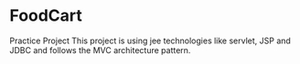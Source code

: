 # FoodCart
Practice Project
This project is using jee technologies like servlet, JSP and JDBC and follows the MVC architecture pattern.
